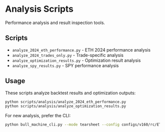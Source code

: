 # Analysis Scripts

Performance analysis and result inspection tools.

## Scripts

- `analyze_2024_eth_performance.py` - ETH 2024 performance analysis
- `analyze_2024_trades_only.py` - Trade-specific analysis
- `analyze_optimization_results.py` - Optimization result analysis
- `analyze_spy_results.py` - SPY performance analysis

## Usage

These scripts analyze backtest results and optimization outputs:

```bash
python scripts/analysis/analyze_2024_eth_performance.py
python scripts/analysis/analyze_optimization_results.py
```

For new analysis, prefer the CLI:
```bash
python bull_machine_cli.py --mode tearsheet --config configs/v160/rc/ETH_production_v162.json
```